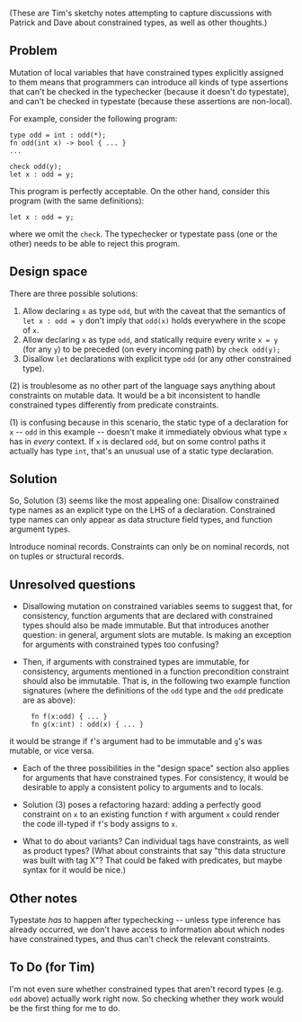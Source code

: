 (These are Tim's sketchy notes attempting to capture discussions with Patrick and Dave about constrained types, as well as other thoughts.)

## Problem

Mutation of local variables that have constrained types explicitly assigned to them means that programmers can introduce all kinds of type assertions that can't be checked in the typechecker (because it doesn't do typestate), and can't be checked in typestate (because these assertions are non-local).

For example, consider the following program:

    type odd = int : odd(*);
    fn odd(int x) -> bool { ... }
    ...

    check odd(y);
    let x : odd = y;

This program is perfectly acceptable. On the other hand, consider this program (with the same definitions):

    let x : odd = y;

where we omit the `check`. The typechecker or typestate pass (one or the other) needs to be able to reject this program. 

## Design space

There are three possible solutions:

1. Allow declaring `x` as type `odd`, but with the caveat that the semantics of `let x : odd = y` don't imply that `odd(x)` holds everywhere in the scope of `x`.
2. Allow declaring `x` as type `odd`, and statically require every write `x = y` (for any `y`) to be preceded (on every incoming path) by `check odd(y);`
3. Disallow `let` declarations with explicit type `odd` (or any other constrained type).

(2) is troublesome as no other part of the language says anything about constraints on mutable data. It would be a bit inconsistent to handle constrained types differently from predicate constraints.

(1) is confusing because in this scenario, the static type of a declaration for `x` -- `odd` in this example -- doesn't make it immediately obvious what type `x` has in *every* context. If `x` is declared `odd`, but on some control paths it actually has type `int`, that's an unusual use of a static type declaration.

## Solution

So, Solution (3) seems like the most appealing one: Disallow constrained type names as an explicit type on the LHS of a declaration. Constrained type names can only appear as data structure field types, and function argument types. 

Introduce nominal records. Constraints can only be on nominal records, not on tuples or structural records. 

## Unresolved questions

* Disallowing mutation on constrained variables seems to suggest that, for consistency, function arguments that are declared with constrained types should also be made immutable. But that introduces another question: in general, argument slots are mutable. Is making an exception for arguments with constrained types too confusing?

* Then, if arguments with constrained types are immutable, for consistency, arguments mentioned in a function precondition constraint should also be immutable. That is, in the following two example function signatures (where the definitions of the `odd` type and the `odd` predicate are as above):

        fn f(x:odd) { ... }
        fn g(x:int) : odd(x) { ... }

it would be strange if `f`'s argument had to be immutable and `g`'s was mutable, or vice versa.

* Each of the three possibilities in the "design space" section also applies for arguments that have constrained types. For consistency, it would be desirable to apply a consistent policy to arguments and to locals.

* Solution (3) poses a refactoring hazard: adding a perfectly good constraint on `x` to an existing function `f` with argument `x` could render the code ill-typed if `f`'s body assigns to `x`.

* What to do about variants? Can individual tags have constraints, as well as product types? (What about constraints that say "this data structure was built with tag X"? That could be faked with predicates, but maybe syntax for it would be nice.)

## Other notes

Typestate _has_ to happen after typechecking -- unless type inference has already occurred, we don't have access to information about which nodes have constrained types, and thus can't check the relevant constraints.

## To Do (for Tim)

I'm not even sure whether constrained types that aren't record types (e.g. `odd` above) actually work right now. So checking whether they work would be the first thing for me to do.